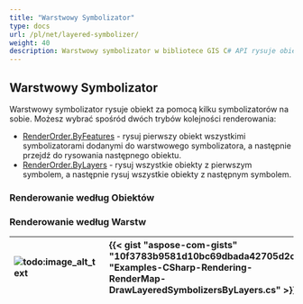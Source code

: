 ```yaml
---
title: "Warstwowy Symbolizator"
type: docs
url: /pl/net/layered-symbolizer/
weight: 40
description: Warstwowy symbolizator w bibliotece GIS C# API rysuje obiekt z kilkoma symbolizatorami na sobie, z trybami kolejności renderowania opartymi na obiektach lub warstwach.
---
```


## **Warstwowy Symbolizator**
Warstwowy symbolizator rysuje obiekt za pomocą kilku symbolizatorów na sobie. Możesz wybrać spośród dwóch trybów kolejności renderowania:

- [RenderOrder.ByFeatures](https://reference.aspose.com/gis/net/aspose.gis.rendering.symbolizers/renderingorder) - rysuj pierwszy obiekt wszystkimi symbolizatorami dodanymi do warstwowego symbolizatora, a następnie przejdź do rysowania następnego obiektu.
- [RenderOrder.ByLayers](https://reference.aspose.com/gis/net/aspose.gis.rendering.symbolizers/renderingorder) - rysuj wszystkie obiekty z pierwszym symbolem, a następnie rysuj wszystkie obiekty z następnym symbolem.

### **Renderowanie według Obiektów**

### **Renderowanie według Warstw**


|![todo:image_alt_text](layered-symbolizer_1.png)|{{< gist "aspose-com-gists" "10f3783b9581d10bc69dbada42705d2c" "Examples-CSharp-Rendering-RenderMap-DrawLayeredSymbolizersByLayers.cs" >}}|
| :- | :- |
